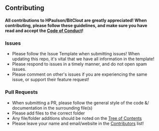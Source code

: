 ## Contributing
#### All contributions to HPaulson/BitClout are greatly appreciated! When contributing, please follow these guidelines, and make sure you have read and accept the [Code of Conduct](https://github.com/HPaulson/BitClout/blob/master/.github/CODE_OF_CONDUCT.md)!

### Issues
* Please follow the Issue Template when submitting issues! When updating this repo, it's vital that we have all information in the template!
* Please respond to issues in a timely manner, and do not open spam issues.
* Please comment on other's issues if you are experiencing the same issue, or support their feature request!
### Pull Requests
* When submitting a PR, please follow the general style of the code &/ documentation in the surrounding file(s)
* Please add files to the correct folder
* Any file/folder additions should be noted on the [Tree of Contents](https://github.com/HPaulson/BitClout#tree-of-contents)
* Please leave your name and email/website in the [Contributors](https://github.com/HPaulson/BitClout/blob/master/README.md#contributors) list!
